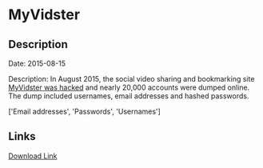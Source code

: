 # MyVidster

## Description

Date: 2015-08-15

Description:
In August 2015, the social video sharing and bookmarking site <a href="https://www.reddit.com/r/pwned/comments/3h4tud/myvidstercom_hacked_1_million_member_database/" target="_blank" rel="noopener">MyVidster was hacked</a> and nearly 20,000 accounts were dumped online. The dump included usernames, email addresses and hashed passwords.


['Email addresses', 'Passwords', 'Usernames']

## Links

[Download Link](https://link-to.net/1229997/960.8386339780343/dynamic/?r=aHR0cHM6Ly93d3cubWVkaWFmaXJlLmNvbS92aWV3L1ViUHVuSFBHN1NqU0lZUi9teXZpZHN0ZXIuY29tL2ZpbGU=)